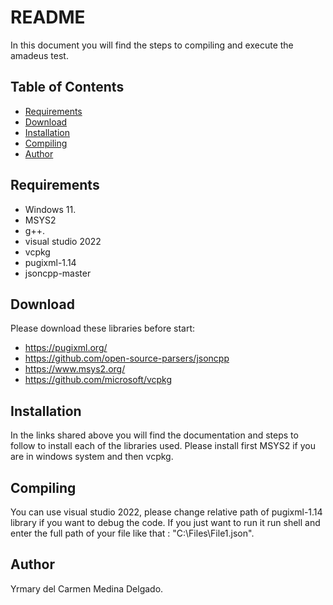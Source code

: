 # README
In this document you will find the steps to compiling and execute the amadeus test.

## Table of Contents
- [Requirements](#requirements)
- [Download](#download)
- [Installation](#installation)
- [Compiling](#Compiling)
- [Author](#author)

## Requirements
- Windows 11.
- MSYS2
- g++.
- visual studio 2022
- vcpkg
- pugixml-1.14
- jsoncpp-master

## Download
Please download these libraries before start:
- https://pugixml.org/
- https://github.com/open-source-parsers/jsoncpp
- https://www.msys2.org/
- https://github.com/microsoft/vcpkg

## Installation
In the links shared above you will find the documentation and steps to follow to install each of the libraries used.
Please install first MSYS2 if you are in windows system and then vcpkg. 

## Compiling
You can use visual studio 2022, please change relative path of pugixml-1.14 library if you want to debug the code.
If you just want to run it run shell and enter the full path of your file like that : "C:\Files\File1.json".

## Author
Yrmary del Carmen Medina Delgado.
